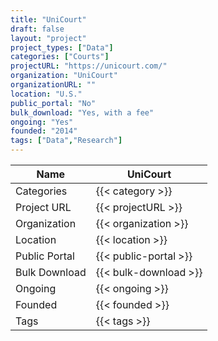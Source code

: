 ```yaml
---
title: "UniCourt"
draft: false
layout: "project"
project_types: ["Data"]
categories: ["Courts"]
projectURL: "https://unicourt.com/"
organization: "UniCourt"
organizationURL: ""
location: "U.S."
public_portal: "No"
bulk_download: "Yes, with a fee"
ongoing: "Yes"
founded: "2014"
tags: ["Data","Research"]
---
```



Name                    |  UniCourt    
------------------------|----
Categories              | {{< category >}} 
Project URL             | {{< projectURL >}} 
Organization            | {{< organization >}} 
Location                | {{< location >}} 
Public Portal           | {{< public-portal >}} 
Bulk Download           | {{< bulk-download >}} 
Ongoing                 | {{< ongoing >}} 
Founded                 | {{< founded >}} 
Tags                    | {{< tags >}} 
